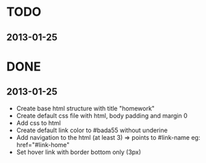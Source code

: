 # TODO

## 2013-01-25



# DONE

## 2013-01-25
* Create base html structure with title "homework"
* Create default css file with html, body padding and margin 0
* Add css to html
* Create default link color to #bada55 without underine
* Add navigation to the html (at least 3) => points to #link-name eg: href="#link-home"
* Set hover link with border bottom only (3px)